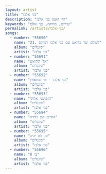 ```yaml
---
layout: artist
title: "בני אלבז"
description: "דף האמן בני אלבז"
keywords: "שירים, מוזיקה, בני אלבז"
permalink: /artists/בני-אלבז/
songs:
  - number: "55690"
    name: "21. לעולם ועד בדואט עם בני אלבז רמיקס"
    album: "סינגלים"
    artist: "בני אלבז"
  - number: "55691"
    name: "אל תתיאש"
    album: "סינגלים"
    artist: "בני אלבז"
  - number: "55692"
    name: "בני אלבז - מי שמאמין"
    album: "סינגלים"
    artist: "בני אלבז"
  - number: "55693"
    name: "הושיעני אלוקי"
    album: "סינגלים"
    artist: "בני אלבז"
  - number: "55694"
    name: "החיים הם גלידה"
    album: "סינגלים"
    artist: "בני אלבז"
  - number: "55695"
    name: "זה לא יהיה"
    album: "סינגלים"
    artist: "בני אלבז"
  - number: "55696"
    name: "צו 8"
    album: "סינגלים"
    artist: "בני אלבז"
---
```

